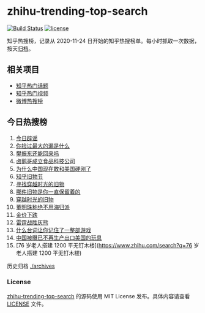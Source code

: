 # zhihu-trending-top-search

[![Build Status](https://github.com/justjavac/zhihu-trending-top-search/workflows/ci/badge.svg?branch=main)](https://github.com/justjavac/zhihu-trending-top-search/actions)
[![license](https://img.shields.io/github/license/justjavac/zhihu-trending-top-search)](https://github.com/justjavac/zhihu-trending-top-search/blob/main/LICENSE)

知乎热搜榜，记录从 2020-11-24
日开始的知乎热搜榜单。每小时抓取一次数据，按天[归档](./archives)。

## 相关项目

- [知乎热门话题](https://github.com/justjavac/zhihu-trending-hot-questions)
- [知乎热门视频](https://github.com/justjavac/zhihu-trending-hot-video)
- [微博热搜榜](https://github.com/justjavac/weibo-trending-hot-search)

## 今日热搜榜

<!-- BEGIN -->
<!-- 最后更新时间 Sat Apr 26 2025 20:21:50 GMT+0800 (China Standard Time) -->

1. [今日辟谣](https://www.zhihu.com/search?q=今日辟谣)
1. [你捡过最大的漏是什么](https://www.zhihu.com/search?q=你捡过最大的漏是什么)
1. [樊振东还能回来吗](https://www.zhihu.com/search?q=樊振东还能回来吗)
1. [卤鹅哥成立食品科技公司](https://www.zhihu.com/search?q=卤鹅哥成立食品科技公司)
1. [为什么中国现在敢和美国硬刚了](https://www.zhihu.com/search?q=为什么中国现在敢和美国硬刚了)
1. [知乎旧物节](https://www.zhihu.com/search?q=知乎旧物节)
1. [寻找穿越时光的旧物](https://www.zhihu.com/search?q=寻找穿越时光的旧物)
1. [哪件旧物是你一直保留着的](https://www.zhihu.com/search?q=哪件旧物是你一直保留着的)
1. [穿越时光的旧物](https://www.zhihu.com/search?q=穿越时光的旧物)
1. [董明珠称绝不用海归派](https://www.zhihu.com/search?q=董明珠称绝不用海归派)
1. [金价下跌](https://www.zhihu.com/search?q=金价下跌)
1. [雷霆战胜灰熊](https://www.zhihu.com/search?q=雷霆战胜灰熊)
1. [什么台词让你记住了一整部游戏](https://www.zhihu.com/search?q=什么台词让你记住了一整部游戏)
1. [中国被曝已不再生产出口美国的玩具](https://www.zhihu.com/search?q=中国被曝已不再生产出口美国的玩具)
1. [76 岁老人搭建 1200 平无钉木楼](https://www.zhihu.com/search?q=76 岁老人搭建
   1200 平无钉木楼)

<!-- END -->

历史归档 [./archives](./archives)

### License

[zhihu-trending-top-search](https://github.com/justjavac/zhihu-trending-top-search)
的源码使用 MIT License 发布。具体内容请查看 [LICENSE](./LICENSE) 文件。
